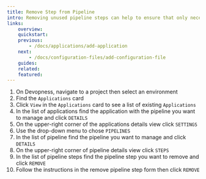 ```yaml
---
title: Remove Step from Pipeline
intro: Removing unused pipeline steps can help to ensure that only necessary steps are executed, simplifying the management of the pipeline and reducing the risk of errors during the deployment process.
links:
    overview:
    quickstart:
    previous:
        - /docs/applications/add-application
    next:
        - /docs/configuration-files/add-configuration-file
    guides:
    related:
    featured:
---
```


1. On Devopness, navigate to a project then select an environment
2. Find the `Applications` card
3. Click `View` in the `Applications` card to see a list of existing `Applications`
4. In the list of applications find the application with the pipeline you want to manage and click `DETAILS`
5. On the upper-right corner of the applications details view click `SETTINGS`
6. Use the drop-down menu to chose `PIPELINES`
8. In the list of pipeline find the pipeline you want to manage and click `DETAILS`
9. On the upper-right corner of pipeline details view click `STEPS`
4. In the list of pipeline steps find the pipeline step you want to remove and click `REMOVE`
12. Follow the instructions in the remove pipeline step form then click `REMOVE`
